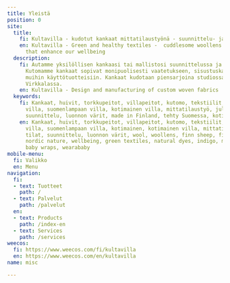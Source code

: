 ```yaml
---
title: Yleistä
position: 0
site:
  title:
    fi: Kultavilla - kudotut kankaat mittatilaustyönä - suunnittelu- ja tuotantopalvelut
    en: Kultavilla - Green and healthy textiles -  cuddlesome woollens and textiles
      that enhance our wellbeing
  description:
    fi: Autamme yksilöllisen kankaasi tai mallistosi suunnittelussa ja tuotannossa.
      Kutomamme kankaat sopivat monipuolisesti vaatetukseen, sisustuskankaiksi tai
      muihin käyttötuotteisiin. Kankaat kudotaan piensarjoina studiossamme Lohjan
      Virkkalassa.
    en: Kultavilla - Design and manufacturing of custom woven fabrics
  keywords:
    fi: Kankaat, huivit, torkkupeitot, villapeitot, kutomo, tekstiilit, sisustuskankaat,
      villa, suomenlampaan villa, kotimainen villa, mittatilaustyö, julkiset tilat,
      suunnittelu, luonnon värit, made in Finland, tehty Suomessa, kotimainen
    en: Kankaat, huivit, torkkupeitot, villapeitot, kutomo, tekstiilit, sisustuskankaat,
      villa, suomenlampaan villa, kotimainen, kotimainen villa, mittatilaustyö, julkiset
      tilat, suunnittelu, luonnon värit, wool, woollens, finn sheep, finnish design,
      nordic nature, wellbeing, green textiles, natural dyes, indigo, made in Finland,
      baby wraps, wearababy
mobile-menu:
  fi: Valikko
  en: Menu
navigation:
  fi:
  - text: Tuotteet
    path: /
  - text: Palvelut
    path: /palvelut
  en:
  - text: Products
    path: /index-en
  - text: Services
    path: /services
weecos:
  fi: https://www.weecos.com/fi/kultavilla
  en: https://www.weecos.com/en/kultavilla
name: misc

---
```


